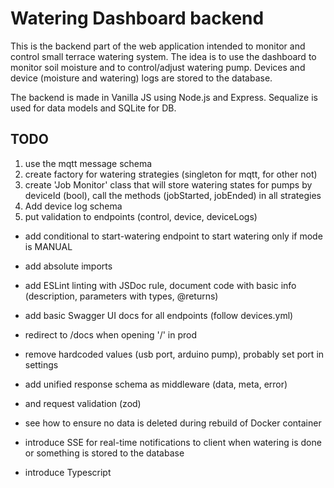 # Watering Dashboard backend

This is the backend part of the web application intended to monitor and control small terrace watering system. The idea is to use the dashboard to monitor soil moisture and to control/adjust watering pump. Devices and device (moisture and watering) logs are stored to the database.

The backend is made in Vanilla JS using Node.js and Express. Sequalize is used for data models and SQLite for DB.

## TODO

1. use the mqtt message schema
2. create factory for watering strategies (singleton for mqtt, for other not)
3. create 'Job Monitor' class that will store watering states for pumps by deviceId (bool), call the methods (jobStarted, jobEnded) in all strategies
4. Add device log schema
5. put validation to endpoints (control, device, deviceLogs)

-   add conditional to start-watering endpoint to start watering only if mode is MANUAL
-   add absolute imports
-   add ESLint linting with JSDoc rule, document code with basic info (description, parameters with types, @returns)
-   add basic Swagger UI docs for all endpoints (follow devices.yml)
-   redirect to /docs when opening '/' in prod
-   remove hardcoded values (usb port, arduino pump), probably set port in settings
-   add unified response schema as middleware (data, meta, error)
-   and request validation (zod)
-   see how to ensure no data is deleted during rebuild of Docker container

-   introduce SSE for real-time notifications to client when watering is done or something is stored to the database
-   introduce Typescript
